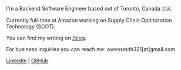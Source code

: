 I'm a Backend Software Engineer based out of Toronto, Canada 🇨🇦.

Currently full-time at Amazon working on Supply Chain Optimization Technology (SCOT).

You can find my writing on [/blog](/blog).

For business inquiries you can reach me: owensmith321[at]gmail.com

[LinkedIn](https://www.linkedin.com/in/owenpsmith/) | [GitHub](https://github.com/owenps/owenps.github.io)